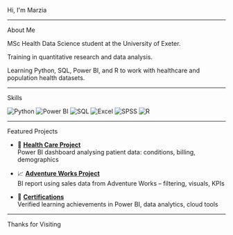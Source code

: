 Hi, I'm Marzia

---

About Me

MSc Health Data Science student at the University of Exeter.

Training in quantitative research and data analysis.

Learning Python, SQL, Power BI, and R to work with healthcare and population health datasets.


---

Skills

![Python](https://img.shields.io/badge/-Python-3776AB?style=flat&logo=python&logoColor=white)
![Power BI](https://img.shields.io/badge/-PowerBI-F2C811?style=flat&logo=powerbi&logoColor=black)
![SQL](https://img.shields.io/badge/-SQL-4479A1?style=flat&logo=postgresql&logoColor=white)
![Excel](https://img.shields.io/badge/-Excel-217346?style=flat&logo=microsoftexcel&logoColor=white)
![SPSS](https://img.shields.io/badge/-SPSS-CC0000?style=flat&logo=ibm&logoColor=white)
![R](https://img.shields.io/badge/-R-276DC3?style=flat&logo=r&logoColor=white)

---

Featured Projects

- 🏥 **[Health Care Project](https://github.com/Maya-lab-123/health-care-project)**  
  Power BI dashboard analysing patient data: conditions, billing, demographics

- 📈 **[Adventure Works Project](https://github.com/Maya-lab-123/Adventure_Works_Project)**  
  BI report using sales data from Adventure Works – filtering, visuals, KPIs

- 🧾 **[Certifications](https://github.com/Maya-lab-123/certifications)**  
  Verified learning achievements in Power BI, data analytics, cloud tools

---

Thanks for Visiting

